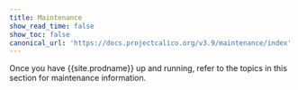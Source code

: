 ```yaml
---
title: Maintenance
show_read_time: false
show_toc: false
canonical_url: 'https://docs.projectcalico.org/v3.9/maintenance/index'
---
```


Once you have {{site.prodname}} up and running, refer to the topics in this section for
maintenance information.
